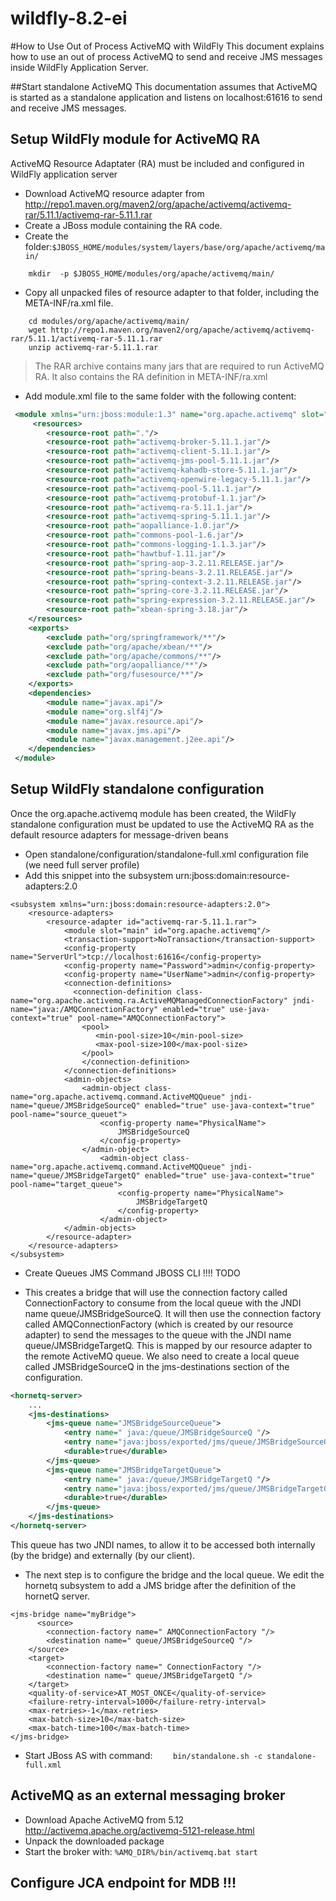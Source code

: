# wildfly-8.2-ei
#How to Use Out of Process ActiveMQ with WildFly
This document explains how to use an out of process ActiveMQ to send and receive JMS messages inside WildFly Application Server.

##Start standalone ActiveMQ
This documentation assumes that ActiveMQ is started as a standalone application and listens on localhost:61616 to send and receive JMS messages.

## Setup WildFly module for ActiveMQ RA
ActiveMQ Resource Adaptater (RA) must be included and configured in WildFly application server
- Download ActiveMQ resource adapter from http://repo1.maven.org/maven2/org/apache/activemq/activemq-rar/5.11.1/activemq-rar-5.11.1.rar
- Create a JBoss module containing the RA code.
- Create the folder:`$JBOSS_HOME/modules/system/layers/base/org/apache/activemq/main/`
```
	mkdir  -p $JBOSS_HOME/modules/org/apache/activemq/main/  
```
- Copy all unpacked files of resource adapter to that folder, including the META-INF/ra.xml file.
```
	cd modules/org/apache/activemq/main/  
	wget http://repo1.maven.org/maven2/org/apache/activemq/activemq-rar/5.11.1/activemq-rar-5.11.1.rar  
	unzip activemq-rar-5.11.1.rar  
```
> The RAR archive contains many jars that are required to run ActiveMQ RA. It also contains the RA definition in META-INF/ra.xml
	
- Add module.xml file to the same folder with the following content:
```xml
 <module xmlns="urn:jboss:module:1.3" name="org.apache.activemq" slot="main" >
     <resources>
        <resource-root path="."/>
        <resource-root path="activemq-broker-5.11.1.jar"/>
        <resource-root path="activemq-client-5.11.1.jar"/>
        <resource-root path="activemq-jms-pool-5.11.1.jar"/>
        <resource-root path="activemq-kahadb-store-5.11.1.jar"/>
        <resource-root path="activemq-openwire-legacy-5.11.1.jar"/>
        <resource-root path="activemq-pool-5.11.1.jar"/>
        <resource-root path="activemq-protobuf-1.1.jar"/>
        <resource-root path="activemq-ra-5.11.1.jar"/>
        <resource-root path="activemq-spring-5.11.1.jar"/>
        <resource-root path="aopalliance-1.0.jar"/>
        <resource-root path="commons-pool-1.6.jar"/>
        <resource-root path="commons-logging-1.1.3.jar"/>
        <resource-root path="hawtbuf-1.11.jar"/>
        <resource-root path="spring-aop-3.2.11.RELEASE.jar"/>
        <resource-root path="spring-beans-3.2.11.RELEASE.jar"/>
        <resource-root path="spring-context-3.2.11.RELEASE.jar"/>
        <resource-root path="spring-core-3.2.11.RELEASE.jar"/>
        <resource-root path="spring-expression-3.2.11.RELEASE.jar"/>
        <resource-root path="xbean-spring-3.18.jar"/>
    </resources>
    <exports>
        <exclude path="org/springframework/**"/>
        <exclude path="org/apache/xbean/**"/>
        <exclude path="org/apache/commons/**"/>
        <exclude path="org/aopalliance/**"/>
        <exclude path="org/fusesource/**"/>
    </exports>
    <dependencies>
        <module name="javax.api"/>
        <module name="org.slf4j"/>
        <module name="javax.resource.api"/>
        <module name="javax.jms.api"/>
        <module name="javax.management.j2ee.api"/>
    </dependencies>
 </module>
 ```

## Setup WildFly standalone configuration
Once the org.apache.activemq module has been created, the WildFly standalone configuration must be updated to use the ActiveMQ RA as the default resource adapters for message-driven beans

- Open standalone/configuration/standalone-full.xml configuration file (we need full server profile)
- Add this snippet into the subsystem urn:jboss:domain:resource-adapters:2.0

```
<subsystem xmlns="urn:jboss:domain:resource-adapters:2.0">
	<resource-adapters>
		<resource-adapter id="activemq-rar-5.11.1.rar">
			<module slot="main" id="org.apache.activemq"/>
			<transaction-support>NoTransaction</transaction-support>
			<config-property name="ServerUrl">tcp://localhost:61616</config-property>
			<config-property name="Password">admin</config-property>
			<config-property name="UserName">admin</config-property>
			<connection-definitions>
			  <connection-definition class-name="org.apache.activemq.ra.ActiveMQManagedConnectionFactory" jndi-name="java:/AMQConnectionFactory" enabled="true" use-java-context="true" pool-name="AMQConnectionFactory">
			    <pool>
			       <min-pool-size>10</min-pool-size>
			       <max-pool-size>100</max-pool-size>
			    </pool>
			    </connection-definition>
			</connection-definitions>
			<admin-objects>
			    <admin-object class-name="org.apache.activemq.command.ActiveMQQueue" jndi-name="queue/JMSBridgeSourceQ" enabled="true" use-java-context="true" pool-name="source_queuet">  
			        <config-property name="PhysicalName">  
			            JMSBridgeSourceQ  
			        </config-property>  
			    </admin-object>  
			        <admin-object class-name="org.apache.activemq.command.ActiveMQQueue" jndi-name="queue/JMSBridgeTargetQ" enabled="true" use-java-context="true" pool-name="target_queue">  
			            <config-property name="PhysicalName">  
			                JMSBridgeTargetQ  
			            </config-property>  
			        </admin-object>   
			</admin-objects>
		</resource-adapter>
	</resource-adapters>
</subsystem>
```	

- Create Queues JMS
Command JBOSS CLI !!!! TODO

- This creates a bridge that will use the connection factory called ConnectionFactory to consume from the local queue with the JNDI name queue/JMSBridgeSourceQ. It will then use the connection factory called AMQConnectionFactory (which is created by our resource adapter) to send the messages to the queue with the JNDI name queue/JMSBridgeTargetQ. This is mapped by our resource adapter to the remote ActiveMQ queue. We also need to create a local queue called JMSBridgeSourceQ in the jms-destinations section of the configuration.

```xml
<hornetq-server>
	...
	<jms-destinations>
		<jms-queue name="JMSBridgeSourceQueue">
		    <entry name=" java:/queue/JMSBridgeSourceQ "/>
		    <entry name="java:jboss/exported/jms/queue/JMSBridgeSourceQ "/>
		    <durable>true</durable>
		</jms-queue>
		<jms-queue name="JMSBridgeTargetQueue">
		    <entry name=" java:/queue/JMSBridgeTargetQ "/>
		    <entry name="java:jboss/exported/jms/queue/JMSBridgeTargetQ "/>
		    <durable>true</durable>
		</jms-queue>
	</jms-destinations>
</hornetq-server>
```
This queue has two JNDI names, to allow it to be accessed both internally (by the bridge) and externally (by our client).

- The next step is to configure the bridge and the local queue. We edit the hornetq subsystem to add a JMS bridge after the definition of the hornetQ server.
```
<jms-bridge name="myBridge">
      <source>
        <connection-factory name=" AMQConnectionFactory "/>
        <destination name=" queue/JMSBridgeSourceQ "/>
    </source>
    <target>
        <connection-factory name=" ConnectionFactory "/>
        <destination name=" queue/JMSBridgeTargetQ "/>
    </target>
    <quality-of-service>AT_MOST_ONCE</quality-of-service>
    <failure-retry-interval>1000</failure-retry-interval>
    <max-retries>-1</max-retries>
    <max-batch-size>10</max-batch-size>
    <max-batch-time>100</max-batch-time>
</jms-bridge> 
```

- Start JBoss AS with command:
``` 	bin/standalone.sh -c standalone-full.xml ```

## ActiveMQ as an external messaging broker

- Download Apache ActiveMQ from 5.12 http://activemq.apache.org/activemq-5121-release.html
- Unpack the downloaded package
- Start the broker with: ```%AMQ_DIR%/bin/activemq.bat start ```
	
	
## Configure JCA endpoint for MDB !!!
